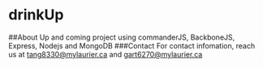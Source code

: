 drinkUp
=======
##About
Up and coming project using commanderJS, BackboneJS, Express, Nodejs and MongoDB
###Contact
For contact infomation, reach us at tang8330@mylaurier.ca and gart6270@mylaurier.ca
